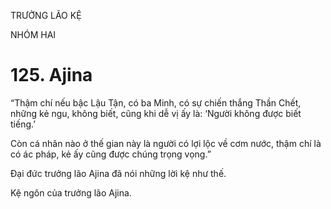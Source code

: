 TRƯỞNG LÃO KỆ

NHÓM HAI

# 125. Ajina

“Thậm chí nếu bậc Lậu Tận, có ba Minh, có sự chiến thắng Thần Chết, những kẻ ngu, không biết, cũng khi dễ vị ấy là: ‘Người không được biết tiếng.’

Còn cá nhân nào ở thế gian này là người có lợi lộc về cơm nước, thậm chí là có ác pháp, kẻ ấy cũng được chúng trọng vọng.”

Đại đức trưởng lão Ajina đã nói những lời kệ như thế.

Kệ ngôn của trưởng lão Ajina.
